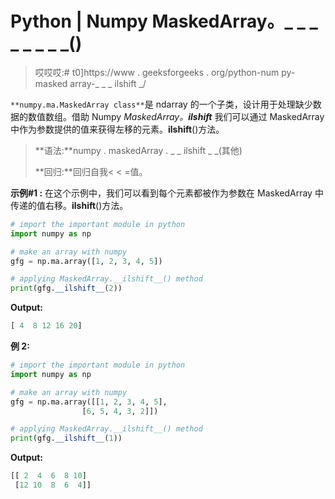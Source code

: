 # Python | Numpy MaskedArray。_ _ _ _ _ _ _ _()

> 哎哎哎:# t0]https://www . geeksforgeeks . org/python-num py-masked array-_ _ _ ilshift _/

`**numpy.ma.MaskedArray class**`是 ndarray 的一个子类，设计用于处理缺少数据的数值数组。借助 Numpy *MaskedArray。__ilshift__* 我们可以通过 MaskedArray 中作为参数提供的值来获得左移的元素。__ilshift__()方法。

> **语法:**numpy . maskedArray . _ _ ilshift _ _(其他)
> 
> **回归:**回归自我< < =值。

**示例#1 :**
在这个示例中，我们可以看到每个元素都被作为参数在 MaskedArray 中传递的值右移。__ilshift__()方法。

```py
# import the important module in python 
import numpy as np 

# make an array with numpy 
gfg = np.ma.array([1, 2, 3, 4, 5]) 

# applying MaskedArray.__ilshift__() method 
print(gfg.__ilshift__(2)) 
```

**Output:**

```py
[ 4  8 12 16 20]

```

**例 2:**

```py
# import the important module in python 
import numpy as np 

# make an array with numpy 
gfg = np.ma.array([[1, 2, 3, 4, 5], 
                [6, 5, 4, 3, 2]]) 

# applying MaskedArray.__ilshift__() method 
print(gfg.__ilshift__(1)) 
```

**Output:**

```py
[[ 2  4  6  8 10]
 [12 10  8  6  4]]

```